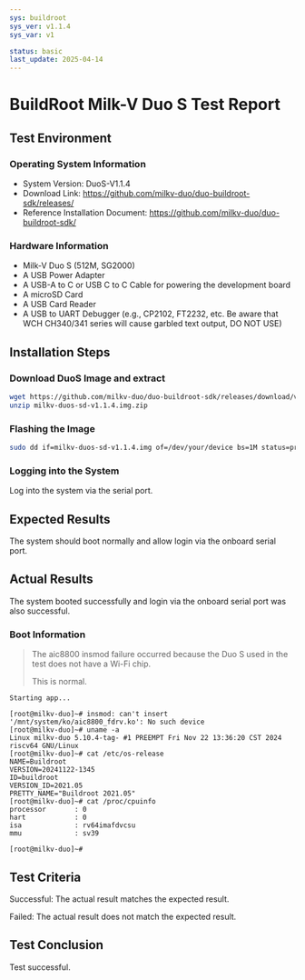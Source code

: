 ```yaml
---
sys: buildroot
sys_ver: v1.1.4
sys_var: v1

status: basic
last_update: 2025-04-14
---
```


# BuildRoot Milk-V Duo S Test Report

## Test Environment

### Operating System Information

- System Version: DuoS-V1.1.4
- Download Link: https://github.com/milkv-duo/duo-buildroot-sdk/releases/
- Reference Installation Document: https://github.com/milkv-duo/duo-buildroot-sdk/

### Hardware Information

- Milk-V Duo S (512M, SG2000)
- A USB Power Adapter
- A USB-A to C or USB C to C Cable for powering the development board
- A microSD Card
- A USB Card Reader
- A USB to UART Debugger (e.g., CP2102, FT2232, etc. Be aware that WCH CH340/341 series will cause garbled text output, DO NOT USE)

## Installation Steps

### Download DuoS Image and extract

```bash
wget https://github.com/milkv-duo/duo-buildroot-sdk/releases/download/v1.1.4/milkv-duos-sd-v1.1.4.img.zip
unzip milkv-duos-sd-v1.1.4.img.zip
```

### Flashing the Image

```bash
sudo dd if=milkv-duos-sd-v1.1.4.img of=/dev/your/device bs=1M status=progress
```

### Logging into the System

Log into the system via the serial port.

## Expected Results

The system should boot normally and allow login via the onboard serial port.

## Actual Results

The system booted successfully and login via the onboard serial port was also successful.

### Boot Information

> The aic8800 insmod failure occurred because the Duo S used in the test does not have a Wi-Fi chip.
>
> This is normal.

```log
Starting app...

[root@milkv-duo]~# insmod: can't insert '/mnt/system/ko/aic8800_fdrv.ko': No such device
[root@milkv-duo]~# uname -a
Linux milkv-duo 5.10.4-tag- #1 PREEMPT Fri Nov 22 13:36:20 CST 2024 riscv64 GNU/Linux
[root@milkv-duo]~# cat /etc/os-release
NAME=Buildroot
VERSION=20241122-1345
ID=buildroot
VERSION_ID=2021.05
PRETTY_NAME="Buildroot 2021.05"
[root@milkv-duo]~# cat /proc/cpuinfo
processor       : 0
hart            : 0
isa             : rv64imafdvcsu
mmu             : sv39

[root@milkv-duo]~#

```

## Test Criteria

Successful: The actual result matches the expected result.

Failed: The actual result does not match the expected result.

## Test Conclusion

Test successful.
